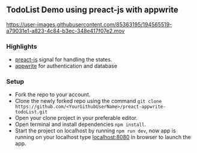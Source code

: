 ## TodoList Demo using preact-js with appwrite


https://user-images.githubusercontent.com/85363195/194565519-a79031e1-a823-4c84-b3ec-348e417f07e2.mov

### Highlights
- [preact-js]('https://preactjs.com/') signal for handling the states.
- [appwrite]('https://appwrite.io/') for authentication and database

### Setup
- Fork the repo to your account.
- Clone the newly forked repo using the command
``
git clone https://github.com/<YourGithubUserName>/preact-appwrite-todoList.git
``
- Open your clone project in your preferable editor.
- Open terminal and install dependencies ``npm install``.
- Start the project on localhost by running ``npm run dev``, now app is running on your localhost type [localhost:8080]('https://localhost:8080') in browser to launch the app.